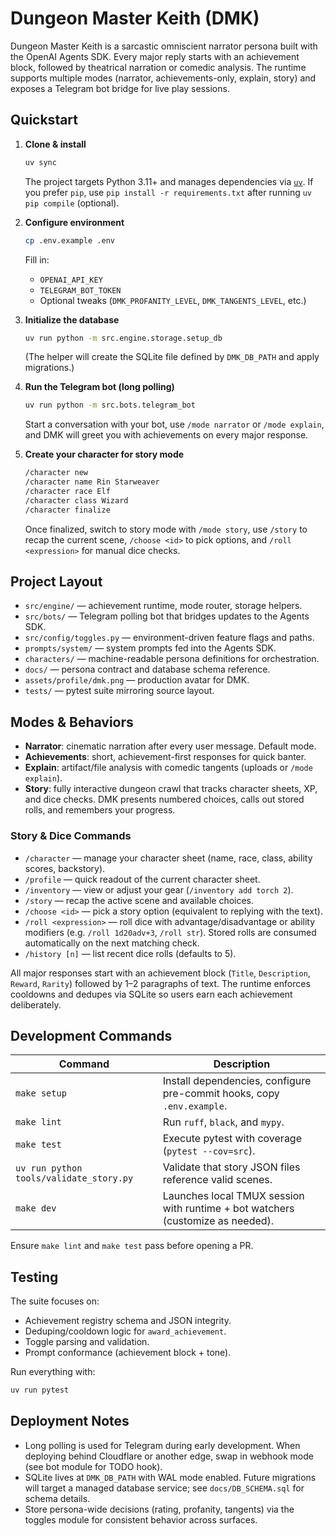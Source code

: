 # Dungeon Master Keith (DMK)

Dungeon Master Keith is a sarcastic omniscient narrator persona built with the OpenAI Agents SDK. Every major reply starts with an achievement block, followed by theatrical narration or comedic analysis. The runtime supports multiple modes (narrator, achievements-only, explain, story) and exposes a Telegram bot bridge for live play sessions.

## Quickstart

1. **Clone & install**
   ```bash
   uv sync
   ```
   The project targets Python 3.11+ and manages dependencies via [`uv`](https://github.com/astral-sh/uv). If you prefer `pip`, use `pip install -r requirements.txt` after running `uv pip compile` (optional).

2. **Configure environment**
   ```bash
   cp .env.example .env
   ```
   Fill in:
   - `OPENAI_API_KEY`
   - `TELEGRAM_BOT_TOKEN`
   - Optional tweaks (`DMK_PROFANITY_LEVEL`, `DMK_TANGENTS_LEVEL`, etc.)

3. **Initialize the database**
   ```bash
   uv run python -m src.engine.storage.setup_db
   ```
   (The helper will create the SQLite file defined by `DMK_DB_PATH` and apply migrations.)

4. **Run the Telegram bot (long polling)**
   ```bash
   uv run python -m src.bots.telegram_bot
   ```
   Start a conversation with your bot, use `/mode narrator` or `/mode explain`, and DMK will greet you with achievements on every major response.

5. **Create your character for story mode**
   ```bash
   /character new
   /character name Rin Starweaver
   /character race Elf
   /character class Wizard
   /character finalize
   ```
   Once finalized, switch to story mode with `/mode story`, use `/story` to recap the current scene, `/choose <id>` to pick options, and `/roll <expression>` for manual dice checks.

## Project Layout

- `src/engine/` — achievement runtime, mode router, storage helpers.
- `src/bots/` — Telegram polling bot that bridges updates to the Agents SDK.
- `src/config/toggles.py` — environment-driven feature flags and paths.
- `prompts/system/` — system prompts fed into the Agents SDK.
- `characters/` — machine-readable persona definitions for orchestration.
- `docs/` — persona contract and database schema reference.
- `assets/profile/dmk.png` — production avatar for DMK.
- `tests/` — pytest suite mirroring source layout.

## Modes & Behaviors

- **Narrator**: cinematic narration after every user message. Default mode.
- **Achievements**: short, achievement-first responses for quick banter.
- **Explain**: artifact/file analysis with comedic tangents (uploads or `/mode explain`).
- **Story**: fully interactive dungeon crawl that tracks character sheets, XP, and dice checks. DMK presents numbered choices, calls out stored rolls, and remembers your progress.

### Story & Dice Commands

- `/character` — manage your character sheet (name, race, class, ability scores, backstory).
- `/profile` — quick readout of the current character sheet.
- `/inventory` — view or adjust your gear (`/inventory add torch 2`).
- `/story` — recap the active scene and available choices.
- `/choose <id>` — pick a story option (equivalent to replying with the text).
- `/roll <expression>` — roll dice with advantage/disadvantage or ability modifiers (e.g. `/roll 1d20adv+3`, `/roll str`). Stored rolls are consumed automatically on the next matching check.
- `/history [n]` — list recent dice rolls (defaults to 5).

All major responses start with an achievement block (`Title`, `Description`, `Reward`, `Rarity`) followed by 1–2 paragraphs of text. The runtime enforces cooldowns and dedupes via SQLite so users earn each achievement deliberately.

## Development Commands

| Command | Description |
| --- | --- |
| `make setup` | Install dependencies, configure pre-commit hooks, copy `.env.example`. |
| `make lint` | Run `ruff`, `black`, and `mypy`. |
| `make test` | Execute pytest with coverage (`pytest --cov=src`). |
| `uv run python tools/validate_story.py` | Validate that story JSON files reference valid scenes. |
| `make dev` | Launches local TMUX session with runtime + bot watchers (customize as needed). |

Ensure `make lint` and `make test` pass before opening a PR.

## Testing

The suite focuses on:
- Achievement registry schema and JSON integrity.
- Deduping/cooldown logic for `award_achievement`.
- Toggle parsing and validation.
- Prompt conformance (achievement block + tone).

Run everything with:
```bash
uv run pytest
```

## Deployment Notes

- Long polling is used for Telegram during early development. When deploying behind Cloudflare or another edge, swap in webhook mode (see bot module for TODO hook).
- SQLite lives at `DMK_DB_PATH` with WAL mode enabled. Future migrations will target a managed database service; see `docs/DB_SCHEMA.sql` for schema details.
- Store persona-wide decisions (rating, profanity, tangents) via the toggles module for consistent behavior across surfaces.
